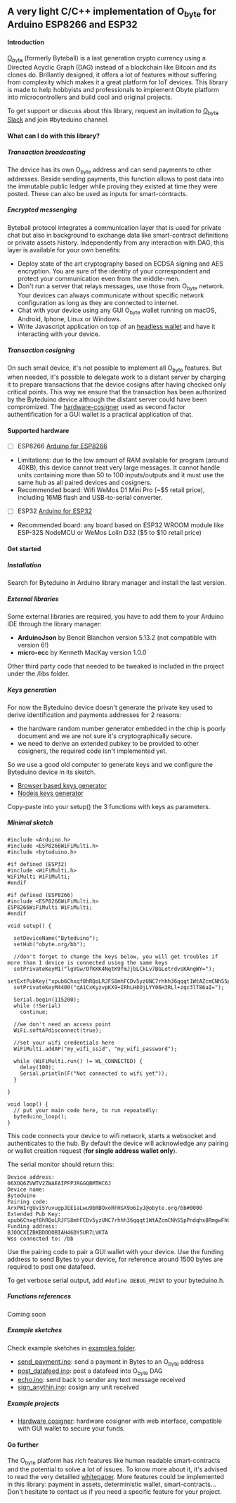 ##  A very light C/C++ implementation of O<sub>byte</sub> for Arduino ESP8266 and ESP32


#### Introduction

[O<sub>byte</sub>](obyte.org) (formerly Byteball) is a last generation crypto currency using a Directed Acyclic Graph (DAG) instead of a blockchain like Bitcoin and its clones do. Brillantly designed, it offers a lot of features without suffering from complexity which makes it a great platform for IoT devices. This library is made to help hobbyists and professionals to implement Obyte platform into microcontrollers and build cool and original projects.

To get support or discuss about this library, request an invitation to [O<sub>byte</sub> Slack](http://slack.obyte.org/) and join #byteduino channel.

#### What can I do with this library?

##### Transaction broadcasting
The device has its own O<sub>byte</sub> address and can send payments to other addresses. 
Beside sending payments, this function allows to post data into the immutable public ledger while proving they existed at time they were posted. These can also be used as inputs for smart-contracts.

##### Encrypted messenging
Byteball protocol integrates a communication layer that is used for private chat but also in background to exchange data like smart-contract definitions or private assets history.
Independently from any interaction with DAG, this layer is available for your own benefits:
- Deploy state of the art cryptography based on ECDSA signing and AES encryption. You are sure of the identity of your correspondent and protect your communication even from the middle-men.
- Don't run a server that relays messages, use those from O<sub>byte</sub> network. Your devices can always communicate without specific network configuration as long as they are connected to internet.
- Chat with your device using any GUI O<sub>byte</sub> wallet running on macOS, Android, Iphone, Linux or Windows.
- Write Javascript application on top of an [headless wallet](https://github.com/byteball/headless-obyte) and have it interacting with your device.

##### Transaction cosigning
On such small device, it's not possible to implement all O<sub>byte</sub> features. But when needed, it's possible to delegate work to a distant server by charging it to prepare transactions that the device cosigns after having checked only critical points. This way we ensure that the transaction has been authorized by the Byteduino device although the distant server could have been compromized.
The [hardware-cosigner](https://github.com/Papabyte/Hardware-cosigner) used as second factor authentification for a GUI wallet is a practical application of that.


#### Supported hardware
- [ ] ESP8266 [Arduino for ESP8266](https://github.com/esp8266/Arduino/)
- Limitations: due to the low amount of RAM available for program (around 40KB), this device cannot treat very large messages. It cannot handle units containing more than 50 to 100 inputs/outputs and it must use the same hub as all paired devices and cosigners.
- Recommended board: Wifi WeMos D1 Mini Pro (~$5 retail price), including 16MB flash and USB-to-serial converter.

- [ ] ESP32 [Arduino for ESP32](https://github.com/espressif/arduino-esp32)
- Recommended board: any board based on ESP32 WROOM module like ESP-32S NodeMCU or WeMos Lolin D32 ($5 to $10 retail price)

#### Get started
##### Installation
Search for Byteduino in Arduino library manager and install the last version.

##### External libraries
Some external libraries are required, you have to add them to your Arduino IDE through the library manager:

 - **ArduinoJson** by Benoit Blanchon version 5.13.2 (not compatible with version 6!)
 - **micro-ecc** by Kenneth MacKay version 1.0.0

Other third party code that needed to be tweaked is included in the project under the /libs folder.

##### Keys generation
For now the Byteduino device doesn't generate the private key used to derive identification and payments addresses for 2 reasons:
 - the hardware random number generator embedded in the chip is poorly document and we are not sure it's cryptographically secure.
 - we need to derive an extended pubkey to be provided to other cosigners, the required code isn't implemented yet.

So we use a good old computer to generate keys and we configure the Byteduino device in its sketch.

- [Browser based keys generator](https://papabyte.github.io/byteduino-keys-generator/)
- [Nodejs keys generator](https://github.com/Papabyte/byteduino/blob/master/extras/keys-generator/)

Copy-paste into your setup() the 3 functions with keys as parameters.

##### Minimal sketch

    #include <Arduino.h>
    #include <ESP8266WiFiMulti.h>
    #include <byteduino.h>
    
    #if defined (ESP32)
    #include <WiFiMulti.h>
    WiFiMulti WiFiMulti;
    #endif

    #if defined (ESP8266)
    #include <ESP8266WiFiMulti.h>
    ESP8266WiFiMulti WiFiMulti;
    #endif

    void setup() {
    
      setDeviceName("Byteduino");
      setHub("obyte.org/bb"); 

      //don't forget to change the keys below, you will get troubles if more than 1 device is connected using the same keys
      setPrivateKeyM1("lgVGw/OfKKK4NqtK9fmJjbLCkLv7BGLetrdvsKAngWY=");
      setExtPubKey("xpub6Chxqf8hRQoLRJFS8mhFCDv5yzUNC7rhhh36qqqt1WtAZcmCNhS5pPndqhx8RmgwFhGPa9FYq3iTXNBkYdkrAKJxa7qnahnAvCzKW5dnfJn");
      setPrivateKeyM4400("qA1CxKyzvpKX9+IRhLH8OjLYY06H3RLl+zqc3lT86aI=");
    
      Serial.begin(115200);
      while (!Serial)
        continue;
    
      //we don't need an access point
      WiFi.softAPdisconnect(true);
    
      //set your wifi credentials here
      WiFiMulti.addAP("my_wifi_ssid", "my_wifi_password");
    
      while (WiFiMulti.run() != WL_CONNECTED) {
        delay(100);
        Serial.println(F("Not connected to wifi yet"));
      }
    
    }
    
    void loop() {
      // put your main code here, to run repeatedly:
      byteduino_loop();
    }


This code connects your device to wifi network, starts a websocket and authenticates to the hub.
By default the device will acknowledge any pairing or wallet creation request (**for single address wallet only**).

The serial monitor should return this:
```
Device address: 
06XOQ6ZVWTV2ZWAEAIPFPJRGGQBMTHC6J
Device name: 
Byteduino
Pairing code: 
ArxPWIrgUvi5YuvugpJEE1aLwu9bRBOxoRFHSX9o6IyJ@obyte.org/bb#0000
Extended Pub Key:
xpub6Chxqf8hRQoLRJFS8mhFCDv5yzUNC7rhhh36qqqt1WtAZcmCNhS5pPndqhx8RmgwFhGPa9FYq3iTXNBkYdkrAKJxa7qnahnAvCzKW5dnfJn
Funding address:
BJOOCXIZBKBDDDOBIAH46DY5UR7LVKTA
Wss connected to: /bb
```
Use the pairing code to pair a GUI wallet with your device.
Use the funding address to send Bytes to your device, for reference around 1500 bytes are required to post one datafeed.

To get verbose serial output, add `#define DEBUG_PRINT` to your byteduino.h.

##### Functions references
Coming soon

##### Example sketches
Check example sketches in [examples folder](https://github.com/Papabyte/byteduino/tree/master/examples).
- [send_payment.ino](https://github.com/Papabyte/Byteduino/blob/master/examples/send_payment/send_payment.ino): send a payment in Bytes to an O<sub>byte</sub> address
- [post_datafeed.ino](https://github.com/Papabyte/Byteduino/blob/master/examples/post_datafeed/post_datafeed.ino): post a datafeed into O<sub>byte</sub> DAG
- [echo.ino](https://github.com/Papabyte/byteduino/blob/master/examples/echo/echo.ino): send back to sender any text message received
- [sign_anythin.ino](https://github.com/Papabyte/byteduino/blob/master/examples/sign_anything/sign_anything.ino): cosign any unit received

##### Example projects

- [Hardware cosigner](https://github.com/Papabyte/Hardware-cosigner): hardware cosigner with web interface, compatible with GUI wallet to secure your funds.

#### Go further
The O<sub>byte</sub> platform has rich features like human readable smart-contracts and the potential to solve a lot of issues. To know more about it, it's advised to read the very detailled [whitepaper](https://obyte.org/Byteball.pdf).
More features could be implemented in this library: payment in assets, deterministic wallet, smart-contracts... Don't hesitate to contact us if you need a specific feature for your project. 

